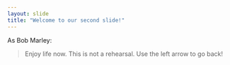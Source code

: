 ```yaml
---
layout: slide
title: "Welcome to our second slide!"
---
```

As Bob Marley:
> Enjoy life now. This is not a rehearsal.
Use the left arrow to go back!
